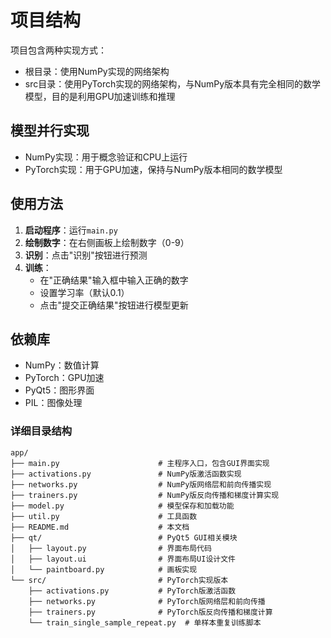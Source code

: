 # 项目结构
项目包含两种实现方式：
- 根目录：使用NumPy实现的网络架构
- src目录：使用PyTorch实现的网络架构，与NumPy版本具有完全相同的数学模型，目的是利用GPU加速训练和推理

## 模型并行实现
- NumPy实现：用于概念验证和CPU上运行
- PyTorch实现：用于GPU加速，保持与NumPy版本相同的数学模型

## 使用方法
1. **启动程序**：运行`main.py`
2. **绘制数字**：在右侧画板上绘制数字（0-9）
3. **识别**：点击"识别"按钮进行预测
4. **训练**：
   - 在"正确结果"输入框中输入正确的数字
   - 设置学习率（默认0.1）
   - 点击"提交正确结果"按钮进行模型更新

## 依赖库
- NumPy：数值计算
- PyTorch：GPU加速
- PyQt5：图形界面
- PIL：图像处理

### 详细目录结构
```
app/
├── main.py                      # 主程序入口，包含GUI界面实现
├── activations.py               # NumPy版激活函数实现
├── networks.py                  # NumPy版网络层和前向传播实现
├── trainers.py                  # NumPy版反向传播和梯度计算实现
├── model.py                     # 模型保存和加载功能
├── util.py                      # 工具函数
├── README.md                    # 本文档
├── qt/                          # PyQt5 GUI相关模块
│   ├── layout.py                # 界面布局代码
│   ├── layout.ui                # 界面布局UI设计文件
│   └── paintboard.py            # 画板实现
└── src/                         # PyTorch实现版本
    ├── activations.py           # PyTorch版激活函数
    ├── networks.py              # PyTorch版网络层和前向传播
    ├── trainers.py              # PyTorch版反向传播和梯度计算
    └── train_single_sample_repeat.py  # 单样本重复训练脚本
```
